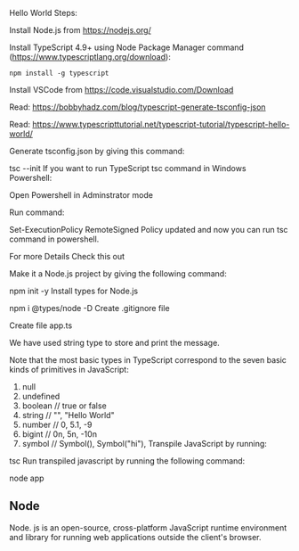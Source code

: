 Hello World Steps:

Install Node.js from https://nodejs.org/

Install TypeScript 4.9+ using Node Package Manager command (https://www.typescriptlang.org/download):

 	npm install -g typescript
Install VSCode from https://code.visualstudio.com/Download

Read: https://bobbyhadz.com/blog/typescript-generate-tsconfig-json

Read: https://www.typescripttutorial.net/typescript-tutorial/typescript-hello-world/

Generate tsconfig.json by giving this command:

 tsc --init
If you want to run TypeScript tsc command in Windows Powershell:

Open Powershell in Adminstrator mode

Run command:

 Set-ExecutionPolicy RemoteSigned
Policy updated and now you can run tsc command in powershell.

For more Details Check this out

Make it a Node.js project by giving the following command:

 npm init -y
Install types for Node.js

 npm i @types/node -D
Create .gitignore file

Create file app.ts

We have used string type to store and print the message.

Note that the most basic types in TypeScript correspond to the seven basic kinds of primitives in JavaScript:

1. null
2. undefined
3. boolean // true or false
4. string // "", "Hello World"
5. number // 0, 5.1, -9
6. bigint // 0n, 5n, -10n
7. symbol // Symbol(), Symbol("hi"),
Transpile JavaScript by running:

 tsc
Run transpiled javascript by running the following command:

node app


## Node 
Node. js is an open-source, cross-platform JavaScript runtime environment and library for running web applications outside the client's browser. 